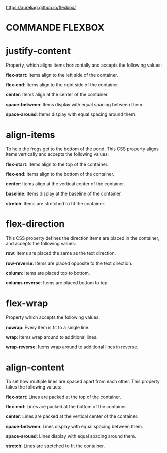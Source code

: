 https://aureliag.github.io/flexbox/

**COMMANDE FLEXBOX**
====================

justify-content
===============
Property, which aligns items horizontally and accepts the following values:

**flex-start**: Items align to the left side of the container.

**flex-end**: Items align to the right side of the container.

**center**: Items align at the center of the container.

**space-between**: Items display with equal spacing between them.

**space-around**: Items display with equal spacing around them.


align-items
===========
To help the frogs get to the bottom of the pond. This CSS property aligns items vertically and accepts the following values:

**flex-start**: Items align to the top of the container.

**flex-end**: Items align to the bottom of the container.

**center**: Items align at the vertical center of the container.

**baseline**: Items display at the baseline of the container.

**stretch**: Items are stretched to fit the container.


flex-direction
==============
This CSS property defines the direction items are placed in the container, and accepts the following values:

**row**: Items are placed the same as the text direction.

**row-reverse**: Items are placed opposite to the text direction.

**column**: Items are placed top to bottom.

**column-reverse**: Items are placed bottom to top.


flex-wrap
=========
Property which accepts the following values:

**nowrap**: Every item is fit to a single line.

**wrap**: Items wrap around to additional lines.

**wrap-reverse**: Items wrap around to additional lines in reverse.


align-content
===============
To set how multiple lines are spaced apart from each other. This property takes the following values:

**flex-start**: Lines are packed at the top of the container.

**flex-end**: Lines are packed at the bottom of the container.

**center**: Lines are packed at the vertical center of the container.

**space-between**: Lines display with equal spacing between them.

**space-around**: Lines display with equal spacing around them.

**stretch**: Lines are stretched to fit the container.
